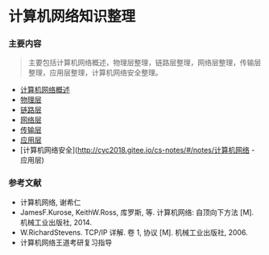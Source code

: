 # 计算机网络知识整理

### 主要内容

> 主要包括计算机网络概述，物理层整理，链路层整理，网络层整理，传输层整理，应用层整理，计算机网络安全整理。

- [计算机网络概述]()
- [物理层]()
- [链路层]()
- [网络层]()
- [传输层]()
- [应用层]()
- [计算机网络安全](http://cyc2018.gitee.io/cs-notes/#/notes/计算机网络 - 应用层)

### 参考文献

- 计算机网络, 谢希仁
- JamesF.Kurose, KeithW.Ross, 库罗斯, 等. 计算机网络: 自顶向下方法 [M]. 机械工业出版社, 2014.
- W.RichardStevens. TCP/IP 详解. 卷 1, 协议 [M]. 机械工业出版社, 2006.
- 计算机网络王道考研复习指导